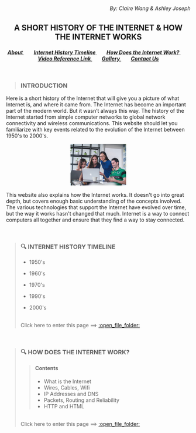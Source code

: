 ###### <p align="right">  By: Claire Wang & Ashley Joseph</p>

## <p align="center"> **A SHORT HISTORY OF THE INTERNET & HOW THE INTERNET WORKS** </p> 

##### <p align="center"> <a href="https://github.com/clairenjit369/IS601_HW02_part01.git"> **About** </a> &nbsp; &nbsp; &nbsp; &nbsp; <a href="https://github.com/clairenjit369/IS601_HW02_part02.git"> **Internet History Timeline** </a> &nbsp; &nbsp; &nbsp; &nbsp; <a href="https://github.com/clairenjit369/IS601_HW02_part03.git"> **How Does the Internet Work?** </a> &nbsp; &nbsp; &nbsp; &nbsp; <a href="https://github.com/clairenjit369/IS601_HW02_part04.git"> **Video Reference Link** </a> &nbsp; &nbsp; &nbsp; &nbsp; <a href="https://github.com/clairenjit369/IS601_HW02_part05.git"> **Gallery** </a> &nbsp; &nbsp; &nbsp; &nbsp; <a href="https://github.com/clairenjit369/IS601_HW02_part06.git"> **Contact Us** </a> </p> <br> 

> ### **INTRODUCTION**

Here is a short history of the Internet that will give you a  picture of what Internet is, and where it came from. The Internet has become an important part of the modern world. But it wasn’t always this way. The history of the Internet started from simple computer networks to global network connectivity and wireless communications. This website should let you familiarize with key events related to the evolution of the Internet between 1950's to 2000's.

<p align="center">
  <img width="30%" height="30%" src="https://github.com/clairenjit369/IS601_HW02/blob/main/mimi-thian-vdXMSiX-n6M-unsplash.jpg">
</p>

This website also explains how the Internet works. It doesn't go into great depth, but covers enough basic understanding of the concepts involved. The various technologies that support the Internet have evolved over time, but the way it works hasn't changed that much. Internet is a way to connect computers all together and ensure that they find a way to stay connected.

<br>

> ### :mag: **INTERNET HISTORY TIMELINE**
>
>- 1950's
>
>- 1960's
>
>- 1970's
>
>- 1990's
>
>- 2000's
> <br>
> Click here to enter this page ==> <a href="https://github.com/clairenjit369/IS601_HW02_part02.git"> :open_file_folder: </a>
<br>


> ### :mag: **HOW DOES THE INTERNET WORK?**
>
>> #### **Contents**
>>- What is the Internet
>>- Wires, Cables, Wifi 
>>- IP Addresses and DNS 
>>- Packets, Routing and Reliability 
>>- HTTP and HTML 
> <br>
> Click here to enter this page ==> <a href="https://github.com/clairenjit369/IS601_HW02_part03.git"> :open_file_folder: </a>
